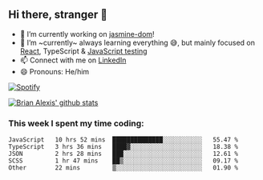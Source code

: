 ## Hi there, stranger 👋

- 🔭 I’m currently working on [jasmine-dom](https://github.com/testing-library/jasmine-dom)!
- 🌱 I’m ~currently~ always learning everything 😅, but mainly focused on [React](https://courseit.com.ar/cursos/frontend-avanzado-2020), TypeScript & [JavaScript testing](https://testingjavascript.com/)
- 📫 Connect with me on [LinkedIn](https://www.linkedin.com/in/brian-alexis/)
- 😄 Pronouns: He/him

[![Spotify](https://novatorem-nine-beige.vercel.app/api/spotify)](https://open.spotify.com/user/21ttbyunhf56rp6soqidgfk2q)

[![Brian Alexis' github stats](https://github-readme-stats-sepia-two.vercel.app/api?username=brrianalexis&show_icons=true&hide_border=true?count_private=true)](https://github.com/brrianalexis/github-readme-stats)

### This week I spent my time coding:
<!--START_SECTION:waka-->
```text
JavaScript   10 hrs 52 mins  ██████████████░░░░░░░░░░░   55.47 % 
TypeScript   3 hrs 36 mins   ████▓░░░░░░░░░░░░░░░░░░░░   18.38 % 
JSON         2 hrs 28 mins   ███░░░░░░░░░░░░░░░░░░░░░░   12.61 % 
SCSS         1 hr 47 mins    ██▒░░░░░░░░░░░░░░░░░░░░░░   09.17 % 
Other        22 mins         ▒░░░░░░░░░░░░░░░░░░░░░░░░   01.90 % 
```
<!--END_SECTION:waka-->
